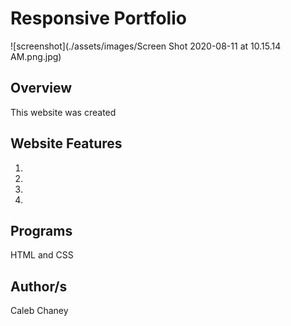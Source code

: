# Responsive Portfolio 
![screenshot](./assets/images/Screen Shot 2020-08-11 at 10.15.14 AM.png.jpg)
## Overview
This website was created 

## Website Features
1)  
2) 
3)
4) 

## Programs 
HTML and CSS

## Author/s
Caleb Chaney
